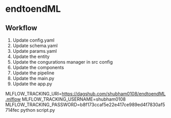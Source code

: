 # endtoendML


## Workflow

1. Update config.yaml
2. Update schema.yaml
3. Update params.yaml
4. Update the entity
5. Update the congurations manager in src config
6. Update the components
7. Update the pipeline
8. Update the main.py
9. Update the app.py



MLFLOW_TRACKING_URI=https://dagshub.com/shubham0108/endtoendML.mlflow
MLFLOW_TRACKING_USERNAME=shubham0108
MLFLOW_TRACKING_PASSWORD=b8f173ccaf5e22e417ce989ed4f7830af5714fec
python script.py